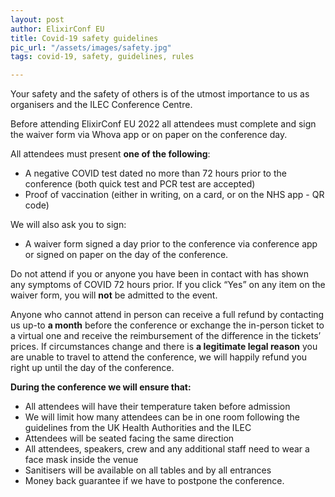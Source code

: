 ```yaml
---
layout: post
author: ElixirConf EU
title: Covid-19 safety guidelines
pic_url: "/assets/images/safety.jpg"
tags: covid-19, safety, guidelines, rules

---
```

Your safety and the safety of others is of the utmost importance to us as organisers and the ILEC Conference Centre.

Before attending ElixirConf EU 2022 all attendees must complete and sign the waiver form via Whova app or on paper on the conference day.

All attendees must present **one of the following**:
* A negative COVID test dated no more than 72 hours prior to the conference (both quick test and PCR test are accepted)
* Proof of vaccination (either in writing, on a card, or on the NHS app - QR code)

We will also ask you to sign:
* A waiver form signed a day prior to the conference via conference app or signed on paper on the day of the conference.

Do not attend if you or anyone you have been in contact with has shown any symptoms of COVID 72 hours prior. If you click “Yes” on any item on the waiver form, you will **not** be admitted to the event.

Anyone who cannot attend in person can receive a full refund by contacting us up-to **a month** before the conference or exchange the in-person ticket to a virtual one and receive the reimbursement of the difference in the tickets’ prices. If circumstances change and there is **a legitimate legal reason** you are unable to travel to attend the conference, we will happily refund you right up until the day of the conference.

**During the conference we will ensure that:**
* All attendees will have their temperature taken before admission
* We will limit how many attendees can be in one room following the guidelines from the UK Health Authorities and the ILEC
* Attendees will be seated facing the same direction
* All attendees, speakers, crew and any additional staff need to wear a face mask inside the venue
* Sanitisers will be available on all tables and by all entrances
* Money back guarantee if we have to postpone the conference.
